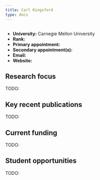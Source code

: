 ```yaml
---
title: Carl Kingsford
type: docs
---
```


![]()

-   **University:** Carnegie Mellon University
-   **Rank:**
-   **Primary appointment:**
-   **Secondary appointment(s):**
-   **Email:**
-   **Website:**

## Research focus

TODO:

## Key recent publications

TODO:

## Current funding

TODO:

## Student opportunities

TODO:
